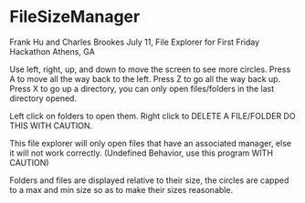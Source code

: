 FileSizeManager
===============
Frank Hu and Charles Brookes July 11, File Explorer for First Friday Hackathon Athens, GA

Use left, right, up, and down to move the screen to see more circles.
Press A to move all the way back to the left.
Press Z to go all the way back up.
Press X to go up a directory, you can only open files/folders in the last directory opened.

Left click on folders to open them.
Right click to DELETE A FILE/FOLDER DO THIS WITH CAUTION.

This file explorer will only open files that have an associated manager, else it will not work correctly. (Undefined Behavior, use this program WITH CAUTION)

Folders and files are displayed relative to their size, the circles are capped to a max and min size so as to make their sizes reasonable.
